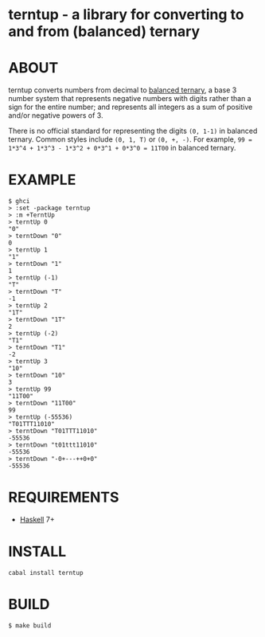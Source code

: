 # terntup - a library for converting to and from (balanced) ternary

# ABOUT

terntup converts numbers from decimal to [balanced ternary](https://en.wikipedia.org/wiki/Balanced_ternary), a base 3 number system that represents negative numbers with digits rather than a sign for the entire number; and represents all integers as a sum of positive and/or negative powers of 3.

There is no official standard for representing the digits `(0, 1-1)` in balanced ternary. Common styles include `(0, 1, T)` or `(0, +, -)`. For example, `99 = 1*3^4 + 1*3^3 - 1*3^2 + 0*3^1 + 0*3^0 = 11T00` in balanced ternary.

# EXAMPLE

```
$ ghci
> :set -package terntup
> :m +TerntUp
> terntUp 0
"0"
> terntDown "0"
0
> terntUp 1
"1"
> terntDown "1"
1
> terntUp (-1)
"T"
> terntDown "T"
-1
> terntUp 2
"1T"
> terntDown "1T"
2
> terntUp (-2)
"T1"
> terntDown "T1"
-2
> terntUp 3
"10"
> terntDown "10"
3
> terntUp 99
"11T00"
> terntDown "11T00"
99
> terntUp (-55536)
"T01TTT11010"
> terntDown "T01TTT11010"
-55536
> terntDown "t01ttt11010"
-55536
> terntDown "-0+---++0+0"
-55536
```

# REQUIREMENTS

* [Haskell](https://www.haskell.org/) 7+

# INSTALL

```
cabal install terntup
```

# BUILD

```
$ make build
```

